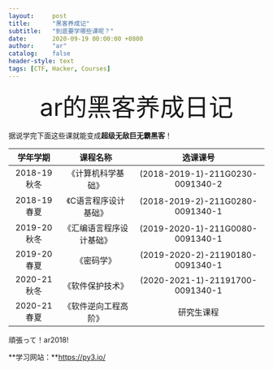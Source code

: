 ```yaml
---
layout:     post
title:      "黑客养成记"
subtitle:   "到底要学哪些课呢？"
date:       2020-09-19 00:00:00 +0800
author:     "ar"
catalog:    false
header-style: text
tags: [CTF, Hacker, Courses]
---
```

  
<p id = "build"></p>

<div align='center' ><font size='90'>ar的黑客养成日记</font></div>

据说学完下面这些课就能变成**超级无敌巨无霸黑客**！  

| 学年学期 | 课程名称 | 选课课号 |
| :----:| :----: | :----: |
| 2018-19秋冬 | 《计算机科学基础》 | (2018-2019-1)-211G0230-0091340-2 |
| 2018-19春夏 | 《C语言程序设计基础》 | (2018-2019-2)-211G0280-0091340-1 |
| 2019-20秋冬 | 《汇编语言程序设计基础》 | (2019-2020-1)-211G0080-0091340-1 |
| 2019-20春夏 | 《密码学》 | (2019-2020-2)-21190180-0091340-1 |
| 2020-21秋冬 | 《软件保护技术》 | (2020-2021-1)-21191700-0091340-1 |
| 2020-21春夏 | 《软件逆向工程高阶》 | 研究生课程 |

頑張って！ar2018!  

**学习网站：**https://py3.io/
